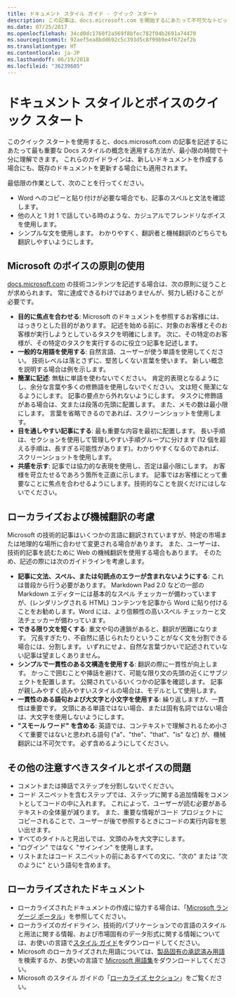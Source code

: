 ```yaml
---
title: ドキュメント スタイル ガイド - クイック スタート
description: この記事は、docs.microsoft.com を開始するにあたって不可欠なトピックを含む、スタイルで考慮すべき事項についての簡潔なガイドです。
ms.date: 07/25/2017
ms.openlocfilehash: 34cd0dc1760f2a569f8bfec782f04b2691a74470
ms.sourcegitcommit: 92aef5ea8bdd692c5c393d5c8f99b9e4f672ef2b
ms.translationtype: HT
ms.contentlocale: ja-JP
ms.lasthandoff: 06/19/2018
ms.locfileid: "36239605"
---
```

# <a name="docs-style-and-voice-quick-start"></a>ドキュメント スタイルとボイスのクイック スタート

このクイック スタートを使用すると、docs.microsoft.com の記事を記述するにあたって最も重要な Docs スタイルの概念を適用する方法が、最小限の時間で十分に理解できます。 これらのガイドラインは、新しいドキュメントを作成する場合にも、既存のドキュメントを更新する場合にも適用されます。

最低限の作業として、次のことを行ってください。

- Word へのコピーと貼り付けが必要な場合でも、記事のスペルと文法を確認します。
- 他の人と 1 対 1 で話している時のような、カジュアルでフレンドリなボイスを使用します。
- シンプルな文を使用します。 わかりやすく、翻訳者と機械翻訳のどちらでも翻訳しやすいようにします。

## <a name="use-the-microsoft-voice-principles"></a>Microsoft のボイスの原則の使用

[docs.microsoft.com](https://docs.microsoft.com) の技術コンテンツを記述する場合は、次の原則に従うことが求められます。 常に達成できるわけではありませんが、努力し続けることが必要です。

- **目的に焦点を合わせる**: Microsoft のドキュメントを参照するお客様には、はっきりとした目的があります。 記述を始める前に、対象のお客様とそのお客様が実行しようとしているタスクを明確にします。 次に、その特定のお客様が、その特定のタスクを実行するのに役立つ記事を記述します。
- **一般的な用語を使用する**: 自然言語、ユーザーが使う単語を使用してください。 技術レベルは落とさずに、堅苦しくない言葉を使います。 新しい概念を説明する場合は例を示します。
- **簡潔に記述**: 無駄に単語を使わないでください。 肯定的表現となるようにし、余分な言葉や多くの修飾語を使用しないでください。 文は短く簡潔になるようにします。 記事の要点から外れないようにします。 タスクに修飾語がある場合は、文または段落の先頭に配置します。 また、メモの数は最小限にします。 言葉を省略できるのであれば、スクリーンショットを使用します。
- **目を通しやすい記事にする**: 最も重要な内容を最初に配置します。 長い手順は、セクションを使用して管理しやすい手順グループに分けます (12 個を超える手順は、長すぎる可能性があります)。わかりやすくなるのであれば、スクリーンショットを使用します。
- **共感を示す**: 記事では協力的な表現を使用し、否定は最小限にします。 お客様を苛立たせるであろう箇所を正直に示します。 記事ではお客様にとって重要なことに焦点を合わせるようにします。技術的なことを説くだけにはしないでください。

## <a name="consider-localization-and-machine-translation"></a>ローカライズおよび機械翻訳の考慮

Microsoft の技術的記事はいくつかの言語に翻訳されていますが、特定の市場または地理的な場所に合わせて変更される場合があります。 また、ユーザーは、技術的記事を読むために Web の機械翻訳を使用する場合もあります。 そのため、記述の際には次のガイドラインを考慮します。

- **記事に文法、スペル、または句読点のエラーが含まれないようにする**: これは普段から行う必要があります。 Markdown Pad 2.0 などの一部の Markdown エディターには基本的なスペル チェッカーが備わっていますが、(レンダリングされる HTML) コンテンツを記事から Word に貼り付けることをお勧めします。Word には、より信頼性の高いスペル チェッカーと文法チェッカーが備わっています。
- **できる限り文を短くする**: 重文や句の連鎖があると、翻訳が困難になります。 冗長すぎたり、不自然に感じられたりということがなく文を分割できる場合には、分割します。 いずれにせよ、自然な言葉づかいで記述されていない記事は望ましくありません。
- **シンプルで一貫性のある文構造を使用する**: 翻訳の際に一貫性が向上します。 かっこで囲むことや挿話を避けて、可能な限り文の先頭の近くにサブジェクトを配置します。 公開されているいくつかの記事を確認します。 記事が親しみやすく読みやすいスタイルの場合は、モデルとして使用します。
- **一貫性のある語句および大文字と小文字を使用する**: 繰り返しますが、一貫性は重要です。 文頭にある単語ではない場合、または固有名詞ではない場合は、大文字を使用しないようにします。
- **"スモール ワード" を含める**: 英語では、コンテキストで理解されるため小さくて重要ではないと思われる語句 ("a"、"the"、"that"、"is" など) が、機械翻訳には不可欠です。 必ず含めるようにしてください。

## <a name="other-style-and-voice-issues-to-watch-for"></a>その他の注意すべきスタイルとボイスの問題

- コメントまたは挿話でステップを分割しないでください。
- コード スニペットを含むステップでは、ステップに関する追加情報をコメントとしてコードの中に入れます。 これによって、ユーザーが読む必要があるテキストの全体量が減ります。 また、重要な情報がコード プロジェクトにコピーされることで、ユーザーが後で参照するときにコードの実行内容を思い出せます。
- すべてのタイトルと見出しでは、文頭のみを大文字にします。
- "ログイン" ではなく "サインイン" を使用します。
- リストまたはコード スニペットの前にあるすべての文に、"次の" または "次のように" という語句を含めます。

## <a name="localized-documentation"></a>ローカライズされたドキュメント

- ローカライズされたドキュメントの作成に協力する場合は、「[Microsoft ランゲージ ポータル](https://www.microsoft.com/Language/Default.aspx)」を参照してください。
- ローカライズのガイドライン、技術的パブリケーションでの言語のスタイルと用法に関する情報、および市場固有のデータ形式に関する情報については、お使いの言語で[スタイル ガイド](https://www.microsoft.com/Language/StyleGuides)をダウンロードしてください。
- Microsoft のローカライズされた用語については、[製品固有の承認済み用語](https://www.microsoft.com/Language/Default.aspx)を検索するか、お使いの言語で [Microsoft 用語集](https://www.microsoft.com/Language/Terminology.aspx)をダウンロードしてください。
- Microsoft のスタイル ガイドの「[ローカライズ セクション](https://docs.microsoft.com/style-guide/global-communications/)」をご覧ください。
